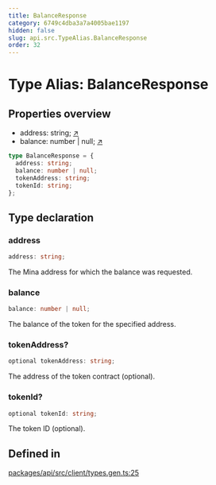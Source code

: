 ```yaml
---
title: BalanceResponse
category: 6749c4dba3a7a4005bae1197
hidden: false
slug: api.src.TypeAlias.BalanceResponse
order: 32
---
```


# Type Alias: BalanceResponse

## Properties overview

- address:  string; [↗](#address)
- balance:  number | null; [↗](#balance)

```ts
type BalanceResponse = {
  address: string;
  balance: number | null;
  tokenAddress: string;
  tokenId: string;
};
```

## Type declaration

### address

```ts
address: string;
```

The Mina address for which the balance was requested.

### balance

```ts
balance: number | null;
```

The balance of the token for the specified address.

### tokenAddress?

```ts
optional tokenAddress: string;
```

The address of the token contract (optional).

### tokenId?

```ts
optional tokenId: string;
```

The token ID (optional).

## Defined in

[packages/api/src/client/types.gen.ts:25](https://github.com/zkcloudworker/minatokens-lib/blob/main/packages/api/src/client/types.gen.ts#L25)
